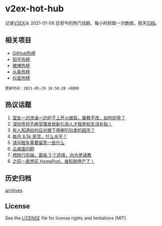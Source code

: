 # v2ex-hot-hub

 记录[V2EX](https://www.v2ex.com/)从 2021-01-06 日至今的热门话题。每小时抓取一次数据，按天[归档](archives)。
 
 ## 相关项目

- [GitHub热榜](https://github.com/lonnyzhang423/github-hot-hub)
- [知乎热榜](https://github.com/lonnyzhang423/zhihu-hot-hub)
- [微博热榜](https://github.com/lonnyzhang423/weibo-hot-hub)
- [头条热榜](https://github.com/lonnyzhang423/toutiao-hot-hub)
- [抖音热榜](https://github.com/lonnyzhang423/douyin-hot-hub)


 `更新时间：2021-05-29 16:50:28 +0800`

## 热议话题

1. [室友一边洗澡一边炉子上开火做饭，屡教不改，如何劝导？](https://www.v2ex.com/t/779956)
1. [深圳市将不再受理发放新引进人才租房和生活补贴！](https://www.v2ex.com/t/779957)
1. [有人知道如何应对楼下用喇叭叫卖的超市？](https://www.v2ex.com/t/779870)
1. [每月 8.5k 房贷，什么水平？](https://www.v2ex.com/t/779893)
1. [请问租车需要留意一些什么](https://www.v2ex.com/t/779866)
1. [云桌面问题](https://www.v2ex.com/t/779978)
1. [想转行前端，面临 3 个选择，向大佬请教](https://www.v2ex.com/t/779994)
1. [之前一直想买 HomePod，谁知就停产了！](https://www.v2ex.com/t/779973)

## 历史归档

[archives](archives)

## License

See the [LICENSE](LICENSE) file for license rights and limitations (MIT).
